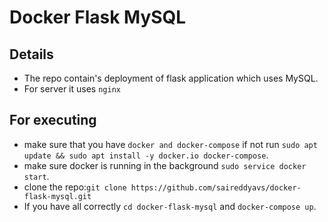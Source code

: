 # Docker Flask MySQL

## Details
* The repo contain's deployment of flask application which uses MySQL.
* For server it uses ```nginx```


## For executing


* make sure that you have ```docker and docker-compose``` if not run ```sudo apt update && sudo apt install -y docker.io docker-compose```.
* make sure docker is running in the background ```sudo service docker start```.
* clone the repo:```git clone https://github.com/saireddyavs/docker-flask-mysql.git```
* If you have all correctly ```cd docker-flask-mysql``` and ```docker-compose up```.

